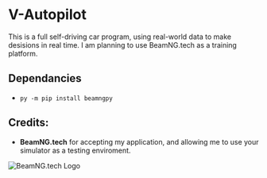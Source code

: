 # V-Autopilot

This is a full self-driving car program, using real-world data to make desisions in real time.
I am planning to use BeamNG.tech as a training platform.

## Dependancies

* `py -m pip install beamngpy`

## Credits:

* **BeamNG.tech** for accepting my application, and allowing me to use your simulator as a testing enviroment.

![BeamNG.tech Logo](https://encrypted-tbn0.gstatic.com/images?q=tbn:ANd9GcTaAoNSUnYZvwugdQdLNWk5BdWcEPRRCDp4nQ&s)
